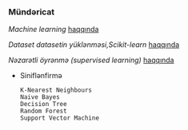 ### Mündəricat

*_Machine learning_* [haqqında](../master/Giriş.ipynb)




*_Dataset datasetin yüklənməsi,Scikit-learn_* [haqqında](../master/dataset.ipynb) 




*_Nəzarətli öyrənmə (supervised learning)_* [haqqında](../master/.ipynb) 




* Siniflənfirmə

      K-Nearest Neighbours 
      Naive Bayes 
      Decision Tree
      Random Forest
      Support Vector Machine

